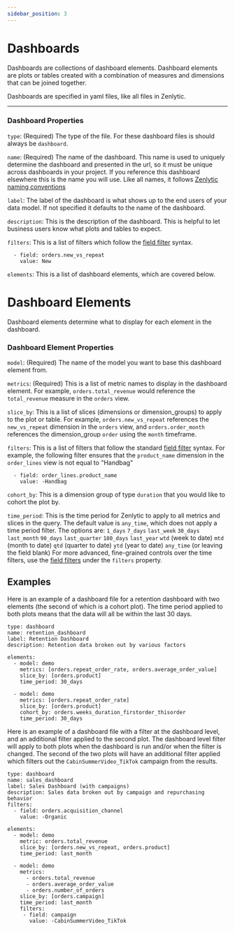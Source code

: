 ```yaml
---
sidebar_position: 3
---
```


# Dashboards

Dashboards are collections of dashboard elements. Dashboard elements are plots or tables created with a combination of measures and dimensions that can be joined together.

Dashboards are specified in yaml files, like all files in Zenlytic.

---

### Dashboard Properties

`type`: (Required) The type of the file. For these dashboard files is should always be `dashboard`.

`name`: (Required) The name of the dashboard. This name is used to uniquely determine the dashboard and presented in the url, so it must be unique across dashboards in your project. If you reference this dashboard elsewhere this is the name you will use. Like all names, it follows [Zenlytic naming conventions](1_data_modeling.md#naming-conventions)

`label`: The label of the dashboard is what shows up to the end users of your data model. If not specified it defaults to the name of the dashboard.

`description`: This is the description of the dashboard. This is helpful to let business users know what plots and tables to expect.

`filters`: This is a list of filters which follow the [field filter](94_field_filter.md) syntax.
```
  - field: orders.new_vs_repeat
    value: New
```
`elements`: This is a list of dashboard elements, which are covered below.



# Dashboard Elements

Dashboard elements determine what to display for each element in the dashboard.

### Dashboard Element Properties

`model`: (Required) The name of the model you want to base this dashboard element from.

`metrics`: (Required) This is a list of metric names to display in the dashboard element. For example, `orders.total_revenue` would reference the `total_revenue` measure in the `orders` view.

`slice_by`: This is a list of slices (dimensions or dimension_groups) to apply to the plot or table. For example, `orders.new_vs_repeat` references the `new_vs_repeat` dimension in the `orders` view, and `orders.order_month` references the dimension_group `order` using the `month` timeframe.

`filters`: This is a list of filters that follow the standard [field filter](94_field_filter.md) syntax. For example, the following filter ensures that the `product_name` dimension in the `order_lines` view is not equal to "Handbag"
```
  - field: order_lines.product_name
    value: -Handbag
```

`cohort_by`: This is a dimension group of type `duration` that you would like to cohort the plot by.

`time_period`: This is the time period for Zenlytic to apply to all metrics and slices in the query. The default value is `any_time`, which does not apply a time period filter. The options are:
  `1_days`
  `7_days`
  `last_week`
  `30_days`
  `last_month`
  `90_days`
  `last_quarter`
  `180_days`
  `last_year`
  `wtd` (week to date)
  `mtd` (month to date)
  `qtd` (quarter to date)
  `ytd` (year to date)
  `any_time` (or leaving the field blank)
For more advanced, fine-grained controls over the time filters, use the [field filters](94_field_filter.md) under the `filters` property.

## Examples

Here is an example of a dashboard file for a retention dashboard with two elements (the second of which is a cohort plot). The time period applied to both plots means that the data will all be within the last 30 days.

```
type: dashboard
name: retention_dashboard
label: Retention Dashboard
description: Retention data broken out by various factors

elements:
  - model: demo
    metrics: [orders.repeat_order_rate, orders.average_order_value]
    slice_by: [orders.product]
    time_period: 30_days

  - model: demo
    metrics: [orders.repeat_order_rate]
    slice_by: [orders.product]
    cohort_by: orders.weeks_duration_firstorder_thisorder
    time_period: 30_days
```

Here is an example of a dashboard file with a filter at the dashboard level, and an additional filter applied to the second plot. The dashboard level filter will apply to both plots when the dashboard is run and/or when the filter is changed. The second of the two plots will have an additional filter applied which filters out the `CabinSummerVideo_TikTok` campaign from the results.


```
type: dashboard
name: sales_dashboard
label: Sales Dashboard (with campaigns)
description: Sales data broken out by campaign and repurchasing behavior
filters:
  - field: orders.acquisition_channel
    value: -Organic

elements:
  - model: demo
    metric: orders.total_revenue
    slice_by: [orders.new_vs_repeat, orders.product]
    time_period: last_month

  - model: demo
    metrics:
      - orders.total_revenue
      - orders.average_order_value
      - orders.number_of_orders
    slice_by: [orders.campaign]
    time_period: last_month
    filters:
     - field: campaign
       value: -CabinSummerVideo_TikTok
```

